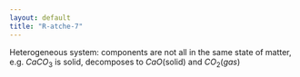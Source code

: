 ```yaml
---
layout: default
title: "R-atche-7"
---
```


Heterogeneous system: components are not all in the same state of matter, e.g. $CaCO_3$ is solid, decomposes to $CaO$(solid) and $CO_2$(*gas*)